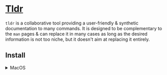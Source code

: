 # [Tldr](https://github.com/tldr-pages/tldr)

`tldr` is a collaborative tool providing a user-friendly & synthetic documentation to many commands.
It is designed to be complementary to the `man` pages & can replace it in many cases as long as the
desired information is not too niche, but it doesn't aim at replacing it entirely.

## Install

<details>
<summary>MacOS</summary>

The `tldr` formula does exist on Homebrew, but the recommanded one is `tlrc`, the official Rust
client for `tldr`.

```shell
brew install tlrc
```

</details>
